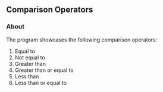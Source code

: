 ## Comparison Operators

### About

The program showcases the following comparison operators:

1. Equal to
2. Not equal to
3. Greater than
4. Greater than or equal to
5. Less than
6. Less than or equal to
